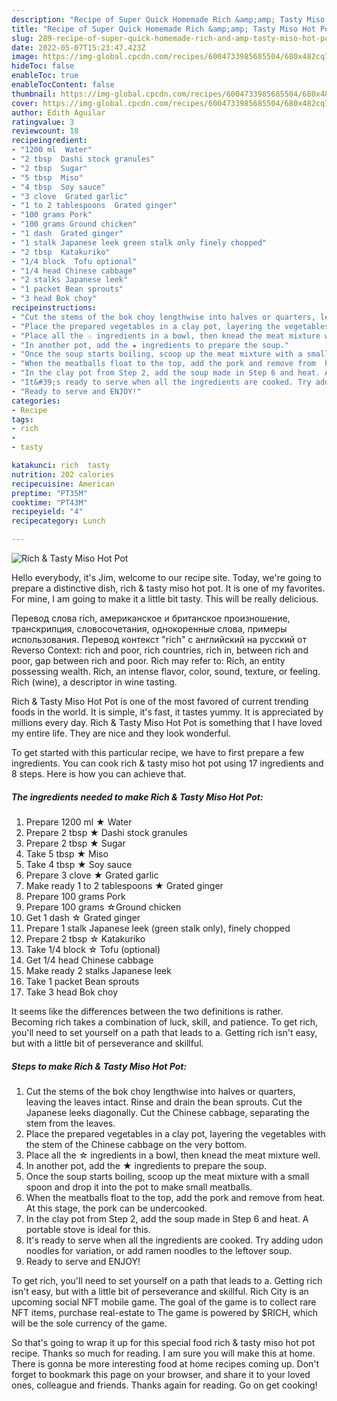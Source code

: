 ```yaml
---
description: "Recipe of Super Quick Homemade Rich &amp;amp; Tasty Miso Hot Pot"
title: "Recipe of Super Quick Homemade Rich &amp;amp; Tasty Miso Hot Pot"
slug: 289-recipe-of-super-quick-homemade-rich-and-amp-tasty-miso-hot-pot
date: 2022-05-07T15:23:47.423Z
image: https://img-global.cpcdn.com/recipes/6004733985685504/680x482cq70/rich-tasty-miso-hot-pot-recipe-main-photo.jpg
hideToc: false
enableToc: true
enableTocContent: false
thumbnail: https://img-global.cpcdn.com/recipes/6004733985685504/680x482cq70/rich-tasty-miso-hot-pot-recipe-main-photo.jpg
cover: https://img-global.cpcdn.com/recipes/6004733985685504/680x482cq70/rich-tasty-miso-hot-pot-recipe-main-photo.jpg
author: Edith Aguilar
ratingvalue: 3
reviewcount: 18
recipeingredient:
- "1200 ml  Water"
- "2 tbsp  Dashi stock granules"
- "2 tbsp  Sugar"
- "5 tbsp  Miso"
- "4 tbsp  Soy sauce"
- "3 clove  Grated garlic"
- "1 to 2 tablespoons  Grated ginger"
- "100 grams Pork"
- "100 grams Ground chicken"
- "1 dash  Grated ginger"
- "1 stalk Japanese leek green stalk only finely chopped"
- "2 tbsp  Katakuriko"
- "1/4 block  Tofu optional"
- "1/4 head Chinese cabbage"
- "2 stalks Japanese leek"
- "1 packet Bean sprouts"
- "3 head Bok choy"
recipeinstructions:
- "Cut the stems of the bok choy lengthwise into halves or quarters, leaving the leaves intact. Rinse and drain the bean sprouts. Cut the Japanese leeks diagonally. Cut the Chinese cabbage, separating the stem from the leaves."
- "Place the prepared vegetables in a clay pot, layering the vegetables with the stem of the Chinese cabbage on the very bottom."
- "Place all the ☆ ingredients in a bowl, then knead the meat mixture well."
- "In another pot, add the ★ ingredients to prepare the soup."
- "Once the soup starts boiling, scoop up the meat mixture with a small spoon and drop it into the pot to make small meatballs."
- "When the meatballs float to the top, add the pork and remove from  heat. At this stage, the pork can be undercooked."
- "In the clay pot from Step 2, add the soup made in Step 6 and heat. A portable stove is ideal for this."
- "It&#39;s ready to serve when all the ingredients are cooked. Try adding udon noodles for variation, or add ramen noodles to the leftover soup."
- "Ready to serve and ENJOY!"
categories:
- Recipe
tags:
- rich
- 
- tasty

katakunci: rich  tasty 
nutrition: 202 calories
recipecuisine: American
preptime: "PT35M"
cooktime: "PT43M"
recipeyield: "4"
recipecategory: Lunch

---
```



![Rich &amp; Tasty Miso Hot Pot](https://img-global.cpcdn.com/recipes/6004733985685504/680x482cq70/rich-tasty-miso-hot-pot-recipe-main-photo.jpg)

Hello everybody, it's Jim, welcome to our recipe site. Today, we're going to prepare a distinctive dish, rich &amp; tasty miso hot pot. It is one of my favorites. For mine, I am going to make it a little bit tasty. This will be really delicious.

Перевод слова rich, американское и британское произношение, транскрипция, словосочетания, однокоренные слова, примеры использования. Перевод контекст &#34;rich&#34; c английский на русский от Reverso Context: rich and poor, rich countries, rich in, between rich and poor, gap between rich and poor. Rich may refer to: Rich, an entity possessing wealth. Rich, an intense flavor, color, sound, texture, or feeling. Rich (wine), a descriptor in wine tasting.

Rich &amp; Tasty Miso Hot Pot is one of the most favored of current trending foods in the world. It is simple, it's fast, it tastes yummy. It is appreciated by millions every day. Rich &amp; Tasty Miso Hot Pot is something that I have loved my entire life. They are nice and they look wonderful.


To get started with this particular recipe, we have to first prepare a few ingredients. You can cook rich &amp; tasty miso hot pot using 17 ingredients and 8 steps. Here is how you can achieve that.

<!--inarticleads1-->

##### The ingredients needed to make Rich &amp; Tasty Miso Hot Pot:

1. Prepare 1200 ml ★ Water
1. Prepare 2 tbsp ★ Dashi stock granules
1. Prepare 2 tbsp ★ Sugar
1. Take 5 tbsp ★ Miso
1. Take 4 tbsp ★ Soy sauce
1. Prepare 3 clove ★ Grated garlic
1. Make ready 1 to 2 tablespoons ★ Grated ginger
1. Prepare 100 grams Pork
1. Prepare 100 grams ☆Ground chicken
1. Get 1 dash ☆ Grated ginger
1. Prepare 1 stalk Japanese leek (green stalk only), finely chopped
1. Prepare 2 tbsp ☆ Katakuriko
1. Take 1/4 block ☆ Tofu (optional)
1. Get 1/4 head Chinese cabbage
1. Make ready 2 stalks Japanese leek
1. Take 1 packet Bean sprouts
1. Take 3 head Bok choy


It seems like the differences between the two definitions is rather. Becoming rich takes a combination of luck, skill, and patience. To get rich, you&#39;ll need to set yourself on a path that leads to a. Getting rich isn&#39;t easy, but with a little bit of perseverance and skillful. 

<!--inarticleads2-->

##### Steps to make Rich &amp; Tasty Miso Hot Pot:

1. Cut the stems of the bok choy lengthwise into halves or quarters, leaving the leaves intact. Rinse and drain the bean sprouts. Cut the Japanese leeks diagonally. Cut the Chinese cabbage, separating the stem from the leaves.
1. Place the prepared vegetables in a clay pot, layering the vegetables with the stem of the Chinese cabbage on the very bottom.
1. Place all the ☆ ingredients in a bowl, then knead the meat mixture well.
1. In another pot, add the ★ ingredients to prepare the soup.
1. Once the soup starts boiling, scoop up the meat mixture with a small spoon and drop it into the pot to make small meatballs.
1. When the meatballs float to the top, add the pork and remove from  heat. At this stage, the pork can be undercooked.
1. In the clay pot from Step 2, add the soup made in Step 6 and heat. A portable stove is ideal for this.
1. It&#39;s ready to serve when all the ingredients are cooked. Try adding udon noodles for variation, or add ramen noodles to the leftover soup.
1. Ready to serve and ENJOY!

To get rich, you&#39;ll need to set yourself on a path that leads to a. Getting rich isn&#39;t easy, but with a little bit of perseverance and skillful. Rich City is an upcoming social NFT mobile game. The goal of the game is to collect rare NFT items, purchase real-estate to The game is powered by $RICH, which will be the sole currency of the game. 

So that's going to wrap it up for this special food rich &amp; tasty miso hot pot recipe. Thanks so much for reading. I am sure you will make this at home. There is gonna be more interesting food at home recipes coming up. Don't forget to bookmark this page on your browser, and share it to your loved ones, colleague and friends. Thanks again for reading. Go on get cooking!
